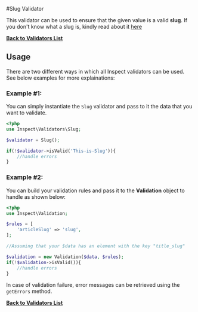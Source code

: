 #Slug Validator

This validator can be used to ensure that the given value is a valid __slug__. If you don't know what a slug is, kindly read about it [here](https://en.wikipedia.org/wiki/Slug "Slug Background")

[**Back to Validators List**](./reference.md#validators-list)

## Usage
There are two different ways in which all Inspect validators can be used. See below examples for more explainations:

### Example #1:
You can simply instantiate the `Slug` validator and pass to it the data that you want to validate. 

```php
<?php
use Inspect\Validators\Slug;

$validator = Slug();

if(!$validator->isValid('This-is-Slug')){ 
	//handle errors
}
```

### Example #2:
You can build your validation rules and pass it to the __Validation__ object to handle as shown below:

```php
<?php
use Inspect\Validation;

$rules = [
	'articleSlug' => 'slug',
];

//Assuming that your $data has an element with the key "title_slug"

$validation = new Validation($data, $rules);
if(!$validation->isValid()){
	//handle errors
}

```

In case of validation failure, error messages can be retrieved using the `getErrors` method.

[**Back to Validators List**](./reference.md#validators-list)

